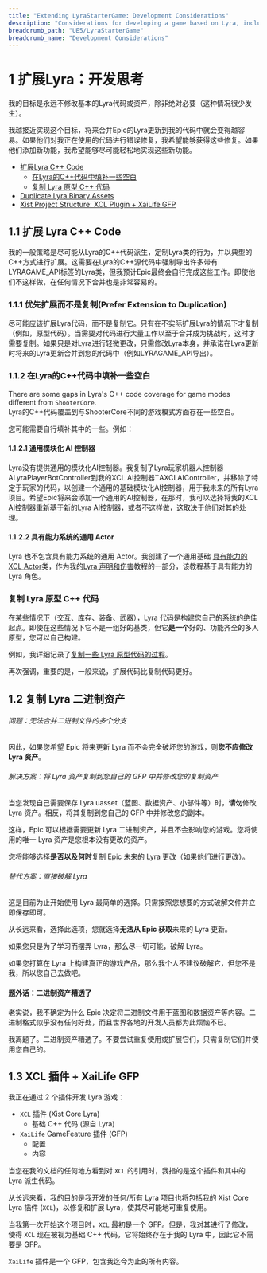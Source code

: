 ```yaml
---
title: "Extending LyraStarterGame: Development Considerations"
description: "Considerations for developing a game based on Lyra, including BP & UAsset duplication and native C++ extension and duplication"
breadcrumb_path: "UE5/LyraStarterGame"
breadcrumb_name: "Development Considerations"
---
```



# 1 扩展Lyra：开发思考

我的目标是永远不修改基本的Lyra代码或资产，除非绝对必要（这种情况很少发生）。

我越接近实现这个目标，将来合并Epic的Lyra更新到我的代码中就会变得越容易。如果他们对我正在使用的代码进行错误修复，我希望能够获得这些修复。如果他们添加新功能，我希望能够尽可能轻松地实现这些新功能。

- [扩展Lyra C++ Code](#ExtendCPP)
  - [在Lyra的C++代码中填补一些空白](#FillInCPPGaps)
  - [复制 Lyra 原型 C++ 代码](#DuplicatePrototypeCpp)
- [Duplicate Lyra Binary Assets](#DuplicateAssets)
- [Xist Project Structure: XCL Plugin + XaiLife GFP](#Structure)


<a id='ExtendCPP'></a>
## 1.1 扩展 Lyra C++ Code

我的一般策略是尽可能从Lyra的C++代码派生，定制Lyra类的行为，并以典型的C++方式进行扩展。这需要在Lyra的C++源代码中强制导出许多带有LYRAGAME_API标签的Lyra类，但我预计Epic最终会自行完成这些工作。即使他们不这样做，在任何情况下合并也是非常容易的。

### 1.1.1 优先扩展而不是复制(Prefer Extension to Duplication)

尽可能应该扩展Lyra代码，而不是复制它。只有在不实际扩展Lyra的情况下才复制（例如，原型代码）。当需要对代码进行大量工作以至于合并成为挑战时，这时才需要复制。如果只是对Lyra进行轻微更改，只需修改Lyra本身，并承诺在Lyra更新时将来的Lyra更新合并到您的代码中（例如LYRAGAME_API导出）。

<a id='FillInCPPGaps'></a>
### 1.1.2 在Lyra的C++代码中填补一些空白

There are some gaps in Lyra's C++ code coverage for game modes different from `ShooterCore`.  
Lyra的C++代码覆盖到与ShooterCore不同的游戏模式方面存在一些空白。  

您可能需要自行填补其中的一些。例如：


#### 1.1.2.1 通用模块化 AI 控制器

Lyra没有提供通用的模块化AI控制器。我复制了Lyra玩家机器人控制器ALyraPlayerBotController到我的XCL AI控制器``AXCLAIController，并移除了特定于玩家的代码，以创建一个通用的基础模块化AI控制器，用于我未来的所有Lyra项目。希望Epic将来会添加一个通用的AI控制器，在那时，我可以选择将我的XCL AI控制器重新基于新的Lyra AI控制器，或者不这样做，这取决于他们对其的处理。

#### 1.1.2.2 具有能力系统的通用 Actor
Lyra 也不包含具有能力系统的通用 Actor。我创建了一个通用基础
[具有能力的 XCL Actor](https://github.com/x157/Lyra-ActorWithAbilities)类，作为我的[Lyra 声明和伤害](https://x157.github.io/UE5/LyraStarterGame/Health-and-Damage/)教程的一部分，该教程基于具有能力的 Lyra 角色。

<a id='DuplicatePrototypeCpp'></a>
### 复制 Lyra 原型 C++ 代码
在某些情况下（交互、库存、装备、武器），Lyra 代码是构建您自己的系统的绝佳起点。即使在这些情况下它不是一组好的基类，但它**是一个**好的、功能齐全的多人原型，您可以自己构建。

例如，我详细记录了[复制一些 Lyra 原型代码的过程](/UE5/LyraStarterGame/Inventory/#DuplicateToExtend)。

再次强调，重要的是，一般来说，扩展代码比复制代码更好。


<a id='DuplicateAssets'></a>
## 1.2 复制 Lyra 二进制资产
###### 问题：无法合并二进制文件的多个分支

因此，如果您希望 Epic 将来更新 Lyra 而不会完全破坏您的游戏，则**您不应修改 Lyra 资产**。

###### 解决方案：将 Lyra 资产复制到您自己的 GFP 中并修改您的复制资产

当您发现自己需要保存 Lyra uasset（蓝图、数据资产、小部件等）时，**请勿**修改 Lyra 资产。相反，将其复制到您自己的 GFP 中并修改您的副本。

这样，Epic 可以根据需要更新 Lyra 二进制资产，并且不会影响您的游戏。您将使用的唯一 Lyra 资产是您根本没有更改的资产。

您将能够选择**是否以及何时**复制 Epic 未来的 Lyra 更改（如果他们进行更改）。

###### 替代方案：直接破解 Lyra

这是目前为止开始使用 Lyra 最简单的选择。只需按照您想要的方式破解文件并立即保存即可。

从长远来看，选择此选项，您就选择**无法从 Epic 获取**未来的 Lyra 更新。

如果您只是为了学习而摆弄 Lyra，那么尽一切可能，破解 Lyra。

如果您打算在 Lyra 上构建真正的游戏产品，那么我个人不建议破解它，但您不是我，所以您自己去做吧。

#### 题外话：二进制资产糟透了
老实说，我不确定为什么 Epic 决定将二进制文件用于蓝图和数据资产等内容。二进制格式似乎没有任何好处，而且世界各地的开发人员都为此烦恼不已。

我离题了。二进制资产糟透了。不要尝试重复使用或扩展它们，只需复制它们并使用您自己的。


<a id='Structure'></a>
## 1.3 XCL 插件 + XaiLife GFP

我正在通过 2 个插件开发 Lyra 游戏：
- `XCL` 插件 (Xist Core Lyra)
  - 基础 C++ 代码 (源自 Lyra)
- `XaiLife` GameFeature 插件 (GFP)
  - 配置
  - 内容

当​​您在我的文档的任何地方看到对 `XCL` 的引用时，我指的是这个插件和其中的 Lyra 派生代码。

从长远来看，我的目的是我开发的任何/所有 Lyra 项目也将包括我的 Xist Core Lyra 插件 (`XCL`)，以修复和扩展 Lyra，使其尽可能地可重复使用。

当我第一次开始这个项目时，`XCL` 最初是一个 GFP。但是，我对其进行了修改，使得 `XCL` 现在被视为基础 C++ 代码，它将始终存在于我的 Lyra 中，因此它不需要是 GFP。

`XaiLife` 插件是一个 GFP，包含我迄今为止的所有内容。